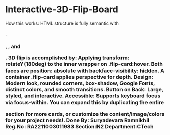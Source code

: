# Interactive-3D-Flip-Board
How this works:
HTML structure is fully semantic with <article>, <h3>, <img>, and <p>.
3D flip is accomplished by:
Applying transform: rotateY(180deg) to the inner wrapper on .flip-card:hover.
Both faces are position: absolute with backface-visibility: hidden.
A container .flip-card applies perspective for depth.
Design: Modern look, rounded corners, box-shadow, Google Fonts, distinct colors, and smooth transitions.
Button on Back: Large, styled, and interactive.
Accessible: Supports keyboard focus via focus-within.
You can expand this by duplicating the entire <article class="flip-card"> section for more cards, or customize the content/image/colors for your project needs!.
Done By:
Suryadevara Ramnikhil
Reg.No: RA2211003011983
Section:N2
Department:CTech
